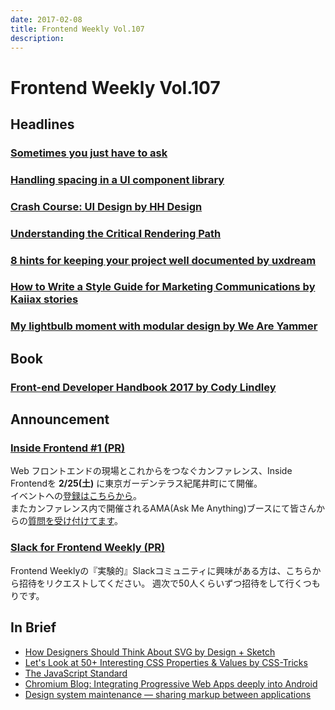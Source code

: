 ```yaml
---
date: 2017-02-08
title: Frontend Weekly Vol.107
description: 
---
```


# Frontend Weekly Vol.107

## Headlines

### [Sometimes you just have to ask](https://blog.prototypr.io/sometimes-you-just-have-to-ask-20c3d2a44a98#.wxs0sma4x)

### [Handling spacing in a UI component library](https://medium.com/@chrispearce/handling-spacing-in-a-ui-component-library-70f3b22ec89#.p7shm6g4t)

### [Crash Course: UI Design by HH Design](https://medium.com/hh-design/crash-course-ui-design-25d13ff60962#.amz80keez)

### [Understanding the Critical Rendering Path](https://bitsofco.de/understanding-the-critical-rendering-path/)

### [8 hints for keeping your project well documented by uxdream](https://medium.com/uxdream/8-hints-for-keeping-your-project-well-documented-bccd99b41e34#.btjd0omeq)

### [How to Write a Style Guide for Marketing Communications by Kaiiax stories](https://medium.com/kaiiax-stories/how-to-write-a-style-guide-for-marketing-communications-1e0b9a25f78a#.vsmg4yyxi)

### [My lightbulb moment with modular design by We Are Yammer](https://medium.com/we-are-yammer/my-lightbulb-moment-with-modular-design-8c256f036f90#.q3i0bl24u)

## Book

### [Front-end Developer Handbook 2017 by Cody Lindley](https://www.gitbook.com/book/frontendmasters/front-end-handbook-2017/details)

## Announcement

### [Inside Frontend #1 (PR)](http://inside-frontend.com/)

Web フロントエンドの現場とこれからをつなぐカンファレンス、Inside Frontendを **2/25(土)** に東京ガーデンテラス紀尾井町にて開催。  
イベントへの[登録はこちらから](https://inside-frontend.connpass.com/event/47920/)。  
またカンファレンス内で開催されるAMA(Ask Me Anything)ブースにて皆さんからの[質問を受け付けてます](https://github.com/insidefrontend/issue-1/projects/1)。

### [Slack for Frontend Weekly (PR)](https://studiomohawk.typeform.com/to/Kj8Gaj)

Frontend Weeklyの『実験的』Slackコミュニティに興味がある方は、こちらから招待をリクエストしてください。 週次で50人くらいずつ招待をして行くつもりです。

## In Brief

* [How Designers Should Think About SVG by Design + Sketch](https://medium.com/sketch-app-sources/how-designers-should-think-about-svg-b2b92efc4d77#.abvsz1ezn)
* [Let's Look at 50+ Interesting CSS Properties & Values by CSS-Tricks](https://css-tricks.com/lets-look-50-interesting-css-properties-values/)
* [The JavaScript Standard](https://ponyfoo.com/articles/standard)
* [Chromium Blog: Integrating Progressive Web Apps deeply into Android](https://blog.chromium.org/2017/02/integrating-progressive-web-apps-deeply.html)
* [Design system maintenance — sharing markup between applications](https://medium.com/building-a-component-library/design-system-maintenance-sharing-markup-between-applications-2eb915f375cd#.xgoqe220h)

